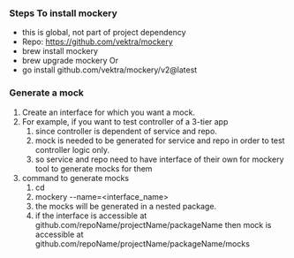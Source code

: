 ### Steps To install mockery 
- this is global, not part of project dependency
- Repo: https://github.com/vektra/mockery
- brew install mockery
- brew upgrade mockery
  Or
- go install github.com/vektra/mockery/v2@latest

### Generate a mock
1. Create an interface for which you want a mock.
2. For example, if you want to test controller of a 3-tier app
   1. since controller is dependent of service and repo.
   2. mock is needed to be generated for service and repo in order to test controller logic only.
   3. so service and repo need to have interface of their own for mockery tool to generate mocks for them
3. command to generate mocks
   1. cd <directory where the interface is present>
   2. mockery --name=<interface_name>
   3. the mocks will be generated in a nested package.
   4. if the interface is accessible at github.com/repoName/projectName/packageName then mock is accessible at github.com/repoName/projectName/packageName/mocks